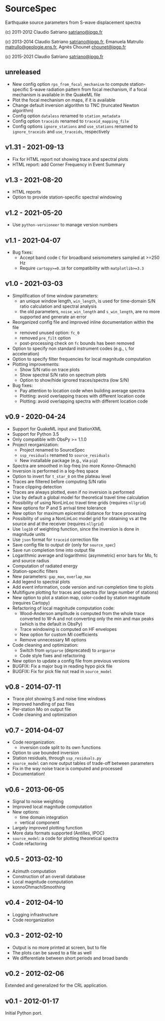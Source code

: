 # SourceSpec
Earthquake source parameters from S-wave displacement spectra

(c) 2011-2012 Claudio Satriano <satriano@ipgp.fr>

(c) 2013-2014 Claudio Satriano <satriano@ipgp.fr>,
              Emanuela Matrullo <matrullo@geologie.ens.fr>,
              Agnès Chounet <chounet@ipgp.fr>

(c) 2015-2021 Claudio Satriano <satriano@ipgp.fr>


## unreleased

  - New config option `rps_from_focal_mechanism` to compute station-specific
    S-wave radiation pattern from focal mechanism, if a focal mechanism is
    available in the QuakeML file
  - Plot the focal mechanism on maps, if it is available
  - Change default inversion algorithm to TNC (truncated
    Newton algorithm)
  - Config option `dataless` renamed to `station_metadata`
  - Config option `traceids` renamed to `traceid_mapping_file`
  - Config options `ignore_stations` and `use_stations` renamed to
    `ignore_traceids` and `use_traceids`, respectively


## v1.31 - 2021-09-13

  - Fix for HTML report not showing trace and spectral plots
  - HTML report: add Corner Frequency in Event Summary


## v1.3 - 2021-08-20

  - HTML reports
  - Option to provide station-specific spectral windowing


## v1.2 - 2021-05-20

  - Use `python-versioneer` to manage version numbers


## v1.1 - 2021-04-07

  - Bug fixes:
    - Accept band code `C` for broadband seismometers sampled at >=250 Hz
    - Require `cartopy>=0.18` for compatibility with `matplotlib>=3.3`


## v1.0 - 2021-03-03

  - Simplification of time window parameters:
    - an unique window length, `win_length`, is used for time-domain S/N ratio
      calculation and spectral analysis
    - the old parameters, `noise_win_length` and `s_win_length`, are no more
      supported and generate an error
  - Reorganized config file and improved inline documentation within the file
    - removed unused option: `fc_0`
    - removed `pre_filt` option
    - post-processing check on `fc` bounds has been removed
  - Option to specify non standard instrument codes (e.g., `L` for
    acceleration)
  - Option to specify filter frequencies for local magnitude computation
  - Plotting improvements:
    - Show S/N ratio on trace plots
    - Show spectral S/N ratio on spectrum plots
    - Option to show/hide ignored traces/spectra (low S/N)
  - Bug fixes:
    - Pay attention to location code when building average spectra
    - Plotting: avoid overlapping traces with different location code
    - Plotting: avoid overlapping spectra with different location code


## v0.9 - 2020-04-24

  - Support for QuakeML input and StationXML
  - Support for Python 3.5
  - Only compatible with ObsPy >= 1.1.0
  - Project reorganization:
    - Project renamed to SourceSpec
    - `ssp_residuals` renamed to `source_residuals`
    - New installable package (e.g., via `pip`)
  - Spectra are smoothed in log-freq (no more Konno-Ohmachi)
  - Inversion is performed in a log-freq space
  - Option to invert for `t_star_0` on the plateau level
  - Traces are filtered before computing S/N ratio
  - Trace clipping detection
  - Traces are always plotted, even if no inversion is performed
  - Use by default a global model for theoretical travel time calculation
  - Possibility of using NonLinLoc travel time grids (requires `nllgrid`)
  - New options for P and S arrival time tolerance
  - New option for maximum epicentral distance for trace processing
  - Possibility of using a NonLinLoc model grid for obtaining vs at the source
    and at the receiver (requires `nllgrid`)
  - Use `log10` of weighting function, since the inversion is done in magnitude
    units
  - Use `json` format for `traceid` correction file
  - Save config file to output dir (only for `source_spec`)
  - Save run completion time into output file
  - Logarithmic average and logarithmic (asymmetric) error bars for Mo, fc and
    source radius
  - Computation of radiated energy
  - Station-specific filters
  - New parameters: `gap_max`, `overlap_max`
  - Add legend to spectral plots
  - Add event information, code version and run completion time to plots
  - Multifigure plotting for traces and spectra (for large number of stations)
  - New option to plot a station map, color-coded by station magnitude
    (requires Cartopy)
  - Refactoring of local magnitude computation code:
    - Wood-Anderson amplitude is computed from the whole trace converted to W-A
      and not converting only the min and max peaks (which is the default in
      ObsPy)
    - Trace windowing is computed on HF envelopes
    - New option for custom Ml coefficients
    - Remove unnecessary Ml options
  - Code cleaning and optimization:
    - Switch from `optparse` (deprecated) to `argparse`
    - Code style fixes and refactoring
  - New option to update a config file from previous versions
  - BUGFIX: Fix a major bug in reading hypo pick file
  - BUGFIX: Fix for pick file not read in `source_model`


## v0.8 - 2014-07-11

  - Trace plot showing S and noise time windows
  - Improved handling of paz files
  - Per-station Mo on output file
  - Code cleaning and optimization


## v0.7 - 2014-04-07

  - Code reorganization:
    - inversion code split to its own functions
  - Option to use bounded inversion
  - Station residuals, through `ssp_residuals.py`
  - `source_model` can now output tables of trade-off between parameters
  - Fix in the way noise trace is computed and processed
  - Documentation!


## v0.6 - 2013-06-05

  - Signal to noise weighting
  - Improved local magnitude computation
  - New options:
    - time domain integration
    - vertical component
  - Largely improved plotting function
  - More data formats supported (Antilles, IPOC)
  - `source_model`: a code for plotting theoretical spectra
  - Code refactoring


## v0.5 - 2013-02-10

  - Azimuth computation
  - Construction of an overall database
  - Local magnitude computation
  - konnoOhmachiSmoothing


## v0.4 - 2012-04-10

  - Logging infrastructure
  - Code reorganization


## v0.3 - 2012-02-10

  - Output is no more printed at screen, but to file
  - The plots can be saved to a file as well
  - We differentiate between short periods and broad bands


## v0.2 - 2012-02-06

Extended and generalized for the CRL application.


## v0.1 - 2012-01-17

Initial Python port.
